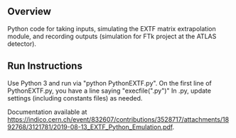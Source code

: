 ## Overview

Python code for taking inputs, simulating the EXTF matrix extrapolation module, and recording outputs (simulation for FTk project at the ATLAS detector).

## Run Instructions

Use Python 3 and run via "python PythonEXTF.py".
On the first line of PythonEXTF.py, you have a line saying "execfile("<blah>.py")"
In <blah>.py, update settings (including constants files) as needed.

Documentation available at https://indico.cern.ch/event/832607/contributions/3528717/attachments/1892768/3121781/2019-08-13_EXTF_Python_Emulation.pdf.
